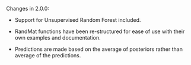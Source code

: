 Changes in 2.0.0:

* Support for Unsupervised Random Forest included.

* RandMat functions have been re-structured for ease of use with their
  own examples and documentation.

* Predictions are made based on the average of posteriors rather than average of the predictions. 


